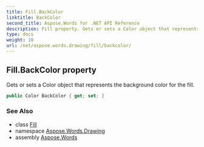 ```yaml
---
title: Fill.BackColor
linktitle: BackColor
second_title: Aspose.Words for .NET API Reference
description: Fill property. Gets or sets a Color object that represents the background color for the fill in C#.
type: docs
weight: 10
url: /net/aspose.words.drawing/fill/backcolor/
---
```

## Fill.BackColor property

Gets or sets a Color object that represents the background color for the fill.

```csharp
public Color BackColor { get; set; }
```

### See Also

* class [Fill](../)
* namespace [Aspose.Words.Drawing](../../fill/)
* assembly [Aspose.Words](../../../)
